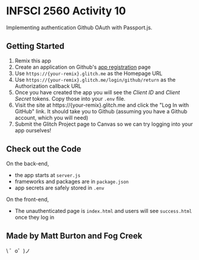 INFSCI 2560 Activity 10
========================

Implementing authentication Github OAuth with Passport.js.

## Getting Started

1. Remix this app
2. Create an application on Github's [app registration](https://github.com/settings/applications/new) page
3. Use `https://{your-remix}.glitch.me` as the Homepage URL
4. Use `https://{your-remix}.glitch.me/login/github/return` as the Authorization callback URL
5. Once you have created the app you will see the *Client ID* and *Client Secret* tokens. Copy those into your `.env` file.
6. Visit the site at https://{your-remix}.glitch.me and click the "Log In with GitHub" link. It should take you to Github (assuming you have a Github account, which you will need)
7. Submit the Glitch Project page to Canvas so we can try logging into your app ourselves!


## Check out the Code

On the back-end,
- the app starts at `server.js`
- frameworks and packages are in `package.json`
- app secrets are safely stored in `.env`

On the front-end,
- The unauthenticated page is `index.html` and users will see `success.html` once they log in


Made by Matt Burton and Fog Creek
-----------------

\ ゜o゜)ノ
